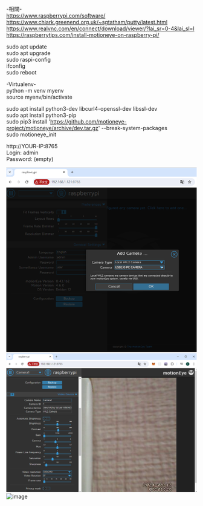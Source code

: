 -相關-  
https://www.raspberrypi.com/software/  
https://www.chiark.greenend.org.uk/~sgtatham/putty/latest.html  
https://www.realvnc.com/en/connect/download/viewer/?lai_sr=0-4&lai_sl=l  
https://raspberrytips.com/install-motioneye-on-raspberry-pi/  


sudo apt update  
sudo apt upgrade  
sudo raspi-config  
ifconfig  
sudo reboot  

-Virtualenv-  
python -m venv myenv  
source myenv/bin/activate  

sudo apt install python3-dev libcurl4-openssl-dev libssl-dev  
sudo apt install python3-pip  
sudo pip3 install 'https://github.com/motioneye-project/motioneye/archive/dev.tar.gz' --break-system-packages    
sudo motioneye_init  


http://YOUR-IP:8765  
Login: admin  
Password: (empty)  

![image](https://github.com/miyachun/pi4-motioneye/blob/main/m1.png)  
![image](https://github.com/miyachun/pi4-motioneye/blob/main/m2.png)  
![image](https://github.com/miyachun/pi4-motioneye/blob/main/m3.png)  
